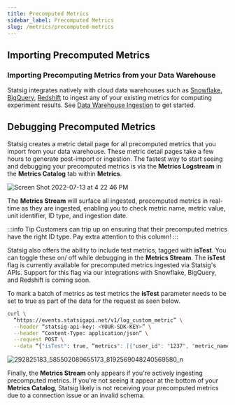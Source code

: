 ```yaml
---
title: Precomputed Metrics
sidebar_label: Precomputed Metrics
slug: /metrics/precomputed-metrics
---
```


## Importing Precomputed Metrics

### Importing Precomputing Metrics from your Data Warehouse

Statsig integrates natively with cloud data warehouses such as [Snowflake](/data-warehouse-ingestion/snowflake), [BigQuery](/data-warehouse-ingestion/bigquery), [Redshift](/data-warehouse-ingestion/redshift) to ingest any of your existing metrics for computing experiment results. See [Data Warehouse Ingestion](/data-warehouse-ingestion/introduction) to get started.

## Debugging Precomputed Metrics

Statsig creates a metric detail page for all precomputed metrics that you import from your data warehouse. These metric detail pages take a few hours to generate post-import or ingestion. The fastest way to start seeing and debugging your precomputed metrics is via the **Metrics Logstream** in the **Metrics Catalog** tab within **Metrics**.

![Screen Shot 2022-07-13 at 4 22 46 PM](https://user-images.githubusercontent.com/101903926/178854882-730ef0d5-8eb2-4344-88ab-33111301e712.png)

The **Metrics Stream** will surface all ingested, precomputed metrics in real-time as they are ingested, enabling you to check metric name, metric value, unit identifier, ID type, and ingestion date.

:::info Tip
Customers can trip up on ensuring that their precomputed metrics have the right ID type. Pay extra attention to this column!
:::

Statsig also offers the ability to include test metrics, tagged with **isTest**. You can toggle these on/ off while debugging in the **Metrics Stream**. The **isTest** flag is currently available for precomputed metrics ingested via Statsig's APIs. Support for this flag via our integrations with Snowflake, BigQuery, and Redshift is coming soon.

To mark a batch of metrics as test metrics the **isTest** parameter needs to be set to true as part of the data for the request as seen below.

```bash
curl \
  “https://events.statsigapi.net/v1/log_custom_metric” \
  --header “statsig-api-key: <YOUR-SDK-KEY>” \
  --header “Content-Type: application/json” \
  --request POST \
  --data “{"isTest": true, “metrics": [{"user_id": "1237", "metric_name": "test_metric", "id_type": "user_id", "metric_value": 90}, {"user_id": "4568", "metric_name": "ratio", "id_type": "stable_id", "numerator": 3, "denominator": 15}]}”
```

![292825183_585502089655173_8192569048240569580_n](https://user-images.githubusercontent.com/101903926/179048336-ebdde45b-17e7-47ad-bb81-01f8f032b978.png)

Finally, the **Metrics Stream** only appears if you're actively ingesting precomputed metrics. If you're not seeing it appear at the bottom of your **Metrics Catalog**, Statsig likely is not receiving your precomputed metrics due to a connection issue or an invalid schema.
